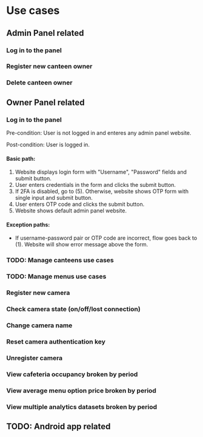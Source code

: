# Use cases

## Admin Panel related

### Log in to the panel

### Register new canteen owner

### Delete canteen owner

## Owner Panel related

### Log in to the panel

Pre-condition: User is not logged in and enteres any admin panel website.

Post-condition: User is logged in.

#### Basic path:

1. Website displays login form with "Username", "Password" fields and submit button.
2. User enters credentials in the form and clicks the submit button.
3. If 2FA is disabled, go to (5). Otherwise, website shows OTP form with single input and submit button.
4. User enters OTP code and clicks the submit button.
5. Website shows default admin panel website.

#### Exception paths:

* If username-password pair or OTP code are incorrect, flow goes back to (1). Website will show error message above the form.

### **TODO**: Manage canteens use cases

### **TODO**: Manage menus use cases

### Register new camera

### Check camera state (on/off/lost connection)

### Change camera name

### Reset camera authentication key

### Unregister camera

### View cafeteria occupancy broken by period

### View average menu option price broken by period

### View multiple analytics datasets broken by period

## **TODO**: Android app related